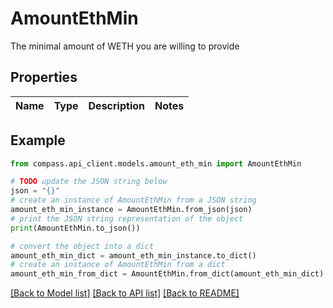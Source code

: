 # AmountEthMin

The minimal amount of WETH you are willing to provide

## Properties

Name | Type | Description | Notes
------------ | ------------- | ------------- | -------------

## Example

```python
from compass.api_client.models.amount_eth_min import AmountEthMin

# TODO update the JSON string below
json = "{}"
# create an instance of AmountEthMin from a JSON string
amount_eth_min_instance = AmountEthMin.from_json(json)
# print the JSON string representation of the object
print(AmountEthMin.to_json())

# convert the object into a dict
amount_eth_min_dict = amount_eth_min_instance.to_dict()
# create an instance of AmountEthMin from a dict
amount_eth_min_from_dict = AmountEthMin.from_dict(amount_eth_min_dict)
```
[[Back to Model list]](../README.md#documentation-for-models) [[Back to API list]](../README.md#documentation-for-api-endpoints) [[Back to README]](../README.md)


